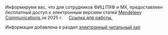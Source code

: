 <p>
Информируем вас, что для сотрудников ФИЦ ПХФ и МХ, предоставлеен бесплатный доступ к электронным версиям статей <a href="https://www.mathnet.ru/php/journal.phtml?jrnid=mendc&option_lang=eng"> Mendeleev Communications </a> за 2025 г.  &nbsp;&nbsp;&nbsp;
<a href="https://www.mathnet.ru/php/archive.phtml?jrnid=mendc&wshow=contents&option_lang=eng"> Ссылка для работы. </a>
</p>

<p>
Информация добавлена в раздел <a href="/libweb/resbnc/#a1"> электронный читальный зал </a>
</p>
